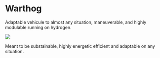 # Warthog

Adaptable vehicule to almost any situation, maneuverable, and highly modulable running on hydrogen.

![](https://github.com/Primerz/warthog/blob/master/images/warthog-on-road.jpg?raw=true)

Meant to be substainable, highly energetic efficient and adaptable on any situation.
